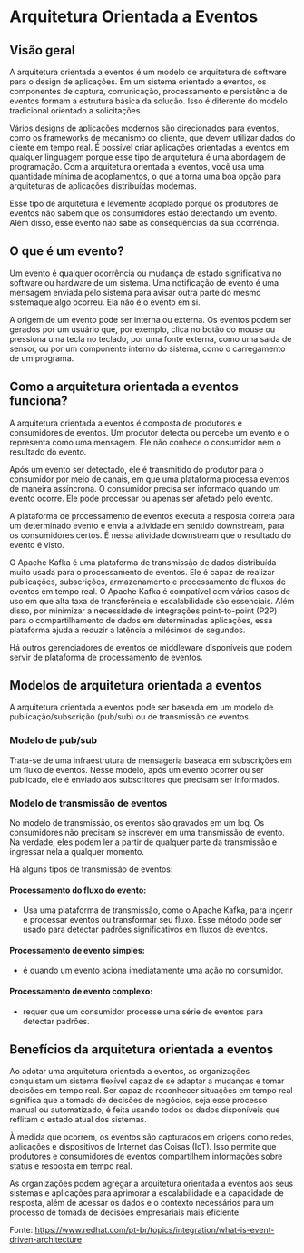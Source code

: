 # Arquitetura Orientada a Eventos

## Visão geral

A arquitetura orientada a eventos é um modelo de arquitetura de software para o design de aplicações. Em um sistema orientado a eventos, os componentes de
captura, comunicação, processamento e persistência de eventos formam a estrutura básica da solução. Isso é diferente do modelo tradicional orientado
a solicitações.

Vários designs de aplicações modernos são direcionados para eventos, como os frameworks de mecanismo do cliente, que devem utilizar dados do cliente em tempo real.
É possível criar aplicações orientadas a eventos em qualquer linguagem porque esse tipo de arquitetura é uma abordagem de programação. Com a arquitetura
orientada a eventos, você usa uma quantidade mínima de acoplamentos, o que a torna uma boa opção para arquiteturas de aplicações distribuídas modernas.

Esse tipo de arquitetura é levemente acoplado porque os produtores de eventos não sabem que os consumidores estão detectando um evento. Além disso,
esse evento não sabe as consequências da sua ocorrência.

## O que é um evento?

Um evento é qualquer ocorrência ou mudança de estado significativa no software ou hardware de um sistema. Uma notificação de evento é uma mensagem enviada
pelo sistema para avisar outra parte do mesmo sistemaque algo ocorreu. Ela não é o evento em si.

A origem de um evento pode ser interna ou externa. Os eventos podem ser gerados por um usuário que, por exemplo, clica no botão do mouse ou pressiona uma
tecla no teclado, por uma fonte externa, como uma saída de sensor, ou por um componente interno do sistema, como o carregamento de um programa.

## Como a arquitetura orientada a eventos funciona?

A arquitetura orientada a eventos é composta de produtores e consumidores de eventos. Um produtor detecta ou percebe um evento e o representa como
uma mensagem. Ele não conhece o consumidor nem o resultado do evento. 

Após um evento ser detectado, ele é transmitido do produtor para o consumidor por meio de canais, em que uma plataforma processa eventos de maneira
assíncrona. O consumidor precisa ser informado quando um evento ocorre. Ele pode processar ou apenas ser afetado pelo evento. 

A plataforma de processamento de eventos executa a resposta correta para um determinado evento e envia a atividade em sentido downstream, para os
consumidores certos. É nessa atividade downstream que o resultado do evento é visto. 

O Apache Kafka é uma plataforma de transmissão de dados distribuída muito usada para o processamento de eventos. Ele é capaz de realizar publicações,
subscrições, armazenamento e processamento de fluxos de eventos em tempo real. O Apache Kafka é compatível com vários casos de uso em que alta taxa
de transferência e escalabilidade são essenciais. Além disso, por minimizar a necessidade de integrações point-to-point (P2P) para o compartilhamento
de dados em determinadas aplicações, essa plataforma ajuda a reduzir a latência a milésimos de segundos. 

Há outros gerenciadores de eventos de middleware disponíveis que podem servir de plataforma de processamento de eventos.

## Modelos de arquitetura orientada a eventos

A arquitetura orientada a eventos pode ser baseada em um modelo de publicação/subscrição (pub/sub) ou de transmissão de eventos.

### Modelo de pub/sub

Trata-se de uma infraestrutura de mensageria baseada em subscrições em um fluxo de eventos. Nesse modelo, após um evento ocorrer
ou ser publicado, ele é enviado aos subscritores que precisam ser informados.

### Modelo de transmissão de eventos

No modelo de transmissão, os eventos são gravados em um log. Os consumidores não precisam se inscrever em uma transmissão de evento.
Na verdade, eles podem ler a partir de qualquer parte da transmissão e ingressar nela a qualquer momento. 

Há alguns tipos de transmissão de eventos:

#### Processamento do fluxo do evento: 
  - Usa uma plataforma de transmissão, como o Apache Kafka, para ingerir e processar eventos ou transformar seu fluxo. Esse método pode ser usado para detectar padrões significativos em fluxos de eventos.
    
#### Processamento de evento simples:
  - é quando um evento aciona imediatamente uma ação no consumidor.
    
#### Processamento de evento complexo: 
  - requer que um consumidor processe uma série de eventos para detectar padrões.

## Benefícios da arquitetura orientada a eventos

Ao adotar uma arquitetura orientada a eventos, as organizações conquistam um sistema flexível capaz de se adaptar a mudanças e tomar
decisões em tempo real. Ser capaz de reconhecer situações em tempo real significa que a tomada de decisões de negócios, seja esse
processo manual ou automatizado, é feita usando todos os dados disponíveis que reflitam o estado atual dos sistemas. 

À medida que ocorrem, os eventos são capturados em origens como redes, aplicações e dispositivos de Internet das Coisas (IoT).
Isso permite que produtores e consumidores de eventos compartilhem informações sobre status e resposta em tempo real. 

As organizações podem agregar a arquitetura orientada a eventos aos seus sistemas e aplicações para aprimorar a escalabilidade e a
capacidade de resposta, além de acessar os dados e o contexto necessários para um processo de tomada de decisões empresariais mais eficiente.

Fonte: https://www.redhat.com/pt-br/topics/integration/what-is-event-driven-architecture
